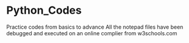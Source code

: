 # Python_Codes
Practice codes from basics to advance
All the notepad files have been debugged and executed on an online complier from w3schools.com
